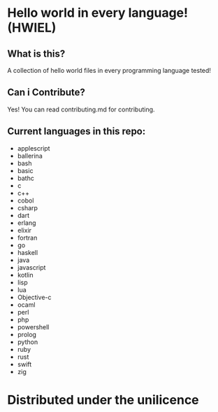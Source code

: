 # Hello world in every language! (HWIEL)

## What is this?
A collection of hello world files in every programming language tested!

## Can i Contribute?
Yes! You can read contributing.md for contributing.

## Current languages in this repo:

- applescript
- ballerina
- bash
- basic
- bathc
- c
- c++
- cobol
- csharp
- dart
- erlang
- elixir
- fortran
- go
- haskell
- java
- javascript
- kotlin
- lisp
- lua
- Objective-c
- ocaml
- perl
- php
- powershell
- prolog
- python
- ruby
- rust
- swift
- zig



# Distributed under the unilicence